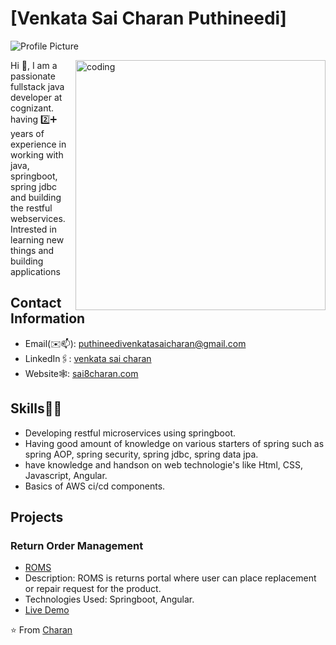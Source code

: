 # [Venkata Sai Charan Puthineedi]

![Profile Picture](https://avatars0.githubusercontent.com/u/00000000?v=4&s=200)

<img align="right" width="400" src="https://miro.medium.com/max/1100/0*7Q3yvSIv_t0ioJ-Z.gif" alt="coding"  />
Hi 👋,
I am a passionate fullstack java developer at cognizant.
having 2️⃣➕ years of experience in working with java, springboot, spring jdbc and building the restful webservices.
Intrested in learning new things and building applications

## Contact Information
- Email(✉️📫): puthineedivenkatasaicharan@gmail.com
- LinkedIn🖇️: [venkata sai charan](https://www.linkedin.com/in/venkata-sai-charan-puthineedi/)
- Website🕸️: [sai8charan.com](https://www.sai8charan.github.io)

## Skills🤹‍♂️
- Developing restful microservices using springboot.
- Having good amount of knowledge on various starters of spring such as spring AOP, spring security, spring jdbc, spring data jpa.
- have knowledge and handson on web technologie's like Html, CSS, Javascript, Angular.
- Basics of AWS ci/cd components.

## Projects
### Return Order Management
- [ROMS](https://github.com/sai8charan/ROMS-Angular)
- Description: ROMS is returns portal where user can place replacement or repair request for the product.
- Technologies Used: Springboot, Angular.
- [Live Demo](https://github.com/sai8charan/ROMS-Angula)
<!--
### Project 2
- [Project Title](https://github.com/yourusername/project-repo)
- Description: A short description of the project, its purpose, and features.
- Technologies Used: List the technologies and tools used in the project.
- [Live Demo](https://yourusername.github.io/project-repo)

## Contributions
- List your top contributions to open-source projects and communities.
- Use bullet points to highlight your contributions.
- Include links to the projects and organizations.

-->
⭐️ From [Charan](https://github.com/sai8charan)
